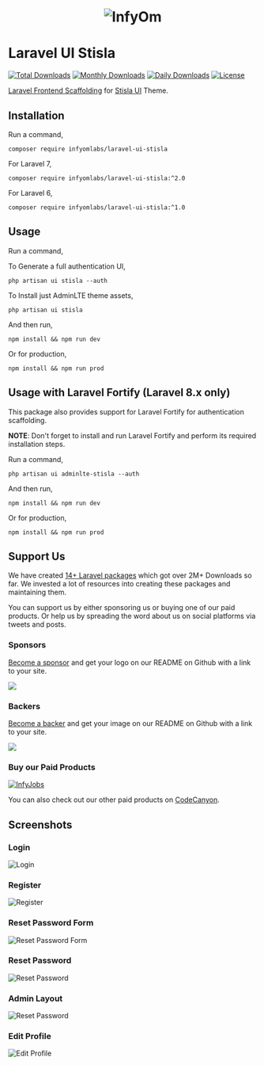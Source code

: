 <h1 align="center"><img src="https://assets.infyom.com/open-source/infyom-logo.png" alt="InfyOm"></h1>

# Laravel UI Stisla

[![Total Downloads](https://poser.pugx.org/infyomlabs/laravel-ui-stisla/downloads)](https://packagist.org/packages/infyomlabs/laravel-ui-stisla)
[![Monthly Downloads](https://poser.pugx.org/infyomlabs/laravel-ui-stisla/d/monthly)](https://packagist.org/packages/infyomlabs/laravel-ui-stisla)
[![Daily Downloads](https://poser.pugx.org/infyomlabs/laravel-ui-stisla/d/daily)](https://packagist.org/packages/infyomlabs/laravel-ui-stisla)
[![License](https://poser.pugx.org/infyomlabs/laravel-ui-stisla/license)](https://packagist.org/packages/infyomlabs/laravel-ui-stisla)

[Laravel Frontend Scaffolding](https://laravel.com/docs/7.x/frontend) for [Stisla UI](https://demo.getstisla.com/index.html) Theme.

## Installation

Run a command,

`composer require infyomlabs/laravel-ui-stisla`

For Laravel 7,

`composer require infyomlabs/laravel-ui-stisla:^2.0`

For Laravel 6,

`composer require infyomlabs/laravel-ui-stisla:^1.0`

## Usage

Run a command,

To Generate a full authentication UI,

`php artisan ui stisla --auth`

To Install just AdminLTE theme assets,

`php artisan ui stisla`

And then run,

`npm install && npm run dev`

Or for production,

`npm install && npm run prod`

## Usage with Laravel Fortify (Laravel 8.x only)

This package also provides support for Laravel Fortify for authentication scaffolding.

**NOTE**: Don't forget to install and run Laravel Fortify and perform its required installation steps.

Run a command,

`php artisan ui adminlte-stisla --auth`

And then run,

`npm install && npm run dev`

Or for production,

`npm install && npm run prod`

## Support Us

We have created [14+ Laravel packages](https://github.com/InfyOmLabs) which got over 2M+ Downloads so far.
We invested a lot of resources into creating these packages and maintaining them.

You can support us by either sponsoring us or buying one of our paid products. Or help us by spreading the word about us on social platforms via tweets and posts.

### Sponsors

[Become a sponsor](https://opencollective.com/infyomlabs#sponsor) and get your logo on our README on Github with a link to your site.

<a href="https://opencollective.com/infyomlabs#sponsor"><img src="https://opencollective.com/infyomlabs/sponsors.svg?width=890"></a>

### Backers

[Become a backer](https://opencollective.com/infyomlabs#backer) and get your image on our README on Github with a link to your site.

<a href="https://opencollective.com/infyomlabs#backer"><img src="https://opencollective.com/infyomlabs/backers.svg?width=890"></a>

### Buy our Paid Products

[![InfyJobs](https://assets.infyom.com/open-source/infyjobs-banner.png)](https://codecanyon.net/item/infyjobs-laravel-job-portal-script-with-website/28321916)

You can also check out our other paid products on [CodeCanyon](https://codecanyon.net/user/infyomlabs/portfolio).

## Screenshots

### Login

![Login](screenshots/Login.png)

### Register

![Register](screenshots/Register.png)

### Reset Password Form

![Reset Password Form](screenshots/Reset-Password-Form.png)

### Reset Password

![Reset Password](screenshots/Reset-Password.png)

### Admin Layout

![Reset Password](screenshots/Admin-Layout.png)

### Edit Profile
![Edit Profile](screenshots/Edit-Profile.png)
